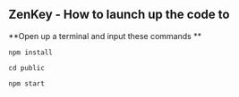 ##  ZenKey - How to launch up the code to 

**Open up a terminal and input these commands **
```
npm install
```
```
cd public 
```
```
npm start
```
